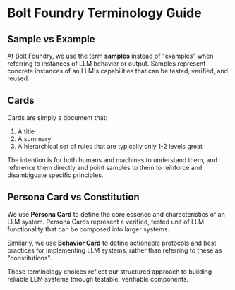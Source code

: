 # Bolt Foundry Terminology Guide

## Sample vs Example

At Bolt Foundry, we use the term **samples** instead of "examples" when
referring to instances of LLM behavior or output. Samples represent concrete
instances of an LLM's capabilities that can be tested, verified, and reused.

## Cards

Cards are simply a document that:

1. A title
2. A summary
3. A hierarchical set of rules that are typically only 1-2 levels great

The intention is for both humans and machines to understand them, and reference
them directly and point samples to them to reinforce and disambiguate specific
principles.

## Persona Card vs Constitution

We use **Persona Card** to define the core essence and characteristics of an LLM
system. Persona Cards represent a verified, tested unit of LLM functionality
that can be composed into larger systems.

Similarly, we use **Behavior Card** to define actionable protocols and best
practices for implementing LLM systems, rather than referring to these as
"constitutions".

These terminology choices reflect our structured approach to building reliable
LLM systems through testable, verifiable components.
